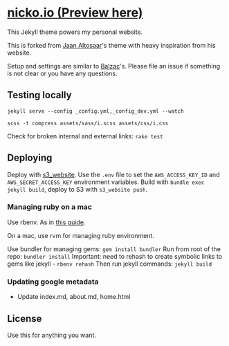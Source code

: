 # [nicko.io (Preview here)](https://nicko.io)

This Jekyll theme powers my personal website.

This is forked from [Jaan Altosaar](http://jaan.io)'s theme with heavy inspiration from his website.

Setup and settings are similar to [Balzac](https://github.com/ColeTownsend/Balzac-for-Jekyll)'s. Please file an issue if something is not clear or you have any questions.

## Testing locally

`jekyll serve --config _config.yml,_config_dev.yml --watch`

`scss -t compress assets/sass/i.scss assets/css/i.css`

Check for broken internal and external links:
`rake test`

## Deploying

Deploy with [s3_website](https://github.com/laurilehmijoki/s3_website). Use the `.env` file to set the `AWS_ACCESS_KEY_ID` and `AWS_SECRET_ACCESS_KEY` environment variables.
Build with `bundle exec jekyll build`, deploy to S3 with `s3_website push`.

### Managing ruby on a mac
Use rbenv. As in [this guide](https://gorails.com/setup/osx/10.12-sierra).

On a mac, use rvm for managing ruby environment.

Use bundler for managing gems:
`gem install bundler`
Run from root of the repo:
`bundler install`
Important: need to rehash to create symbolic links to gems like jekyll -
`rbenv rehash`
Then run jekyll commands:
`jekyll build`

### Updating google metadata
* Update index.md, about.md, home.html

## License

Use this for anything you want.
